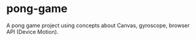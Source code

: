 # pong-game
A pong game project using concepts about Canvas, gyroscope, browser API (Device Motion).
